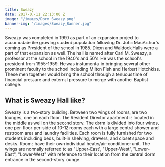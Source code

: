```yaml
---
title: Sweazy
date: 2017-07-11 22:13:00 Z
image: "/images/Dorm_Sweazy.png"
banner-img: "/images/Sweazy_Banner.jpg"
---
```


Sweazy was completed in 1990 as part of an expansion project to accomodate the growing student population following Dr. John MacArthur's coming as President of the school in 1985. Dixon and Waldock Halls were a part of that expansion as well. The hall is named after Carl M. Sweazy, a professor at the school in the 1940's and 50's. He was the school's president from 1955-1959. He was instumental in bringing several other prominent faculty to the school including Milton Fish and Herbert Hotchkiss. These men together would bring the school through a tenuous time of financial pressure and external pressure to merge with another Baptist college.

## What is Sweazy Hall like?

Sweazy is a two-story building. Between two wings of rooms, are two lounges, one on each floor. The Resident Director apartment is located in the middle as well on the second story. The dorm is divided into four wings, one per-floor-per-side of 10-12 rooms each with a large central shower and restroom area and laundry facilities. Each room is fully furnished for two students including beds, built-in shelving, drawers, and closet space and desks. Rooms have their own individual heater/air-conditioner unit. The wings are normally referred to as "Upper-East", "Upper-West", "Lower-East", "Lower-West" with reference to their location from the central dorm entrance in the second-story lounge.